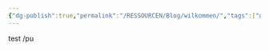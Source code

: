 ```yaml
---
{"dg-publish":true,"permalink":"/RESSOURCEN/Blog/wilkommen/","tags":["gardenEntry"]}
---
```


test
/pu
